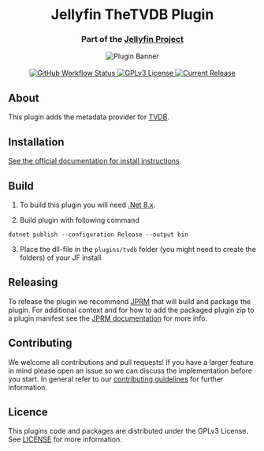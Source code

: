 <h1 align="center">Jellyfin TheTVDB Plugin</h1>
<h3 align="center">Part of the <a href="https://jellyfin.org">Jellyfin Project</a></h3>

<p align="center">
<img alt="Plugin Banner" src="https://raw.githubusercontent.com/jellyfin/jellyfin-ux/master/plugins/SVG/jellyfin-plugin-tvdb.svg?sanitize=true"/>
<br/>
<br/>
<a href="https://github.com/jellyfin/jellyfin-plugin-tvdb/actions?query=workflow%3A%22Test+Build+Plugin%22">
<img alt="GitHub Workflow Status" src="https://img.shields.io/github/workflow/status/jellyfin/jellyfin-plugin-tvdb/Test%20Build%20Plugin.svg">
</a>
<a href="https://github.com/jellyfin/jellyfin-plugin-tvdb">
<img alt="GPLv3 License" src="https://img.shields.io/github/license/jellyfin/jellyfin-plugin-tvdb.svg"/>
</a>
<a href="https://github.com/jellyfin/jellyfin-plugin-tvdb/releases">
<img alt="Current Release" src="https://img.shields.io/github/release/jellyfin/jellyfin-plugin-tvdb.svg"/>
</a>
</p>

## About

This plugin adds the metadata provider for [TVDB](https://www.thetvdb.com/).

## Installation

[See the official documentation for install instructions](https://jellyfin.org/docs/general/server/plugins/index.html#installing).

## Build

1. To build this plugin you will need [.Net 8.x](https://dotnet.microsoft.com/en-us/download/dotnet/8.0).

2. Build plugin with following command
  ```
  dotnet publish --configuration Release --output bin
  ```

3. Place the dll-file in the `plugins/tvdb` folder (you might need to create the folders) of your JF install

## Releasing

To release the plugin we recommend [JPRM](https://github.com/oddstr13/jellyfin-plugin-repository-manager) that will build and package the plugin.
For additional context and for how to add the packaged plugin zip to a plugin manifest see the [JPRM documentation](https://github.com/oddstr13/jellyfin-plugin-repository-manager) for more info.

## Contributing

We welcome all contributions and pull requests! If you have a larger feature in mind please open an issue so we can discuss the implementation before you start.
In general refer to our [contributing guidelines](https://github.com/jellyfin/.github/blob/master/CONTRIBUTING.md) for further information.

## Licence

This plugins code and packages are distributed under the GPLv3 License. See [LICENSE](./LICENSE) for more information.
